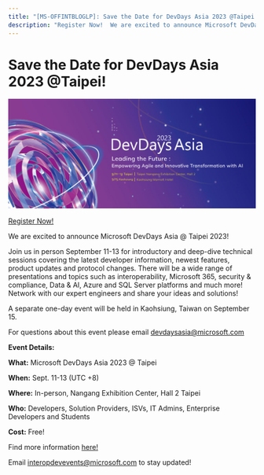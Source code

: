 ```yaml
---
title: "[MS-OFFINTBLOGLP]: Save the Date for DevDays Asia 2023 @Taipei!"
description: "Register Now!  We are excited to announce Microsoft DevDays Asia @ Taipei 2023!   Join us in person September 11-13 for"
---
```


# Save the Date for DevDays Asia 2023 @Taipei!

<p><img id="Picture 1695241403" src="MS-OFFINTBLOGLP_files/image005.png"></p>

<p><span><a href="https://interopevents.com/en-us/taipei2023">Register Now!</a></span></p>

<p>We are excited to announce Microsoft DevDays Asia @ Taipei
2023! </p>

<p>Join us in person September 11-13 for introductory and
deep-dive technical sessions covering the latest developer information, newest
features, product updates and protocol changes. There will be a wide range of
presentations and topics such as interoperability, Microsoft 365, security
&amp; compliance, Data &amp; AI, Azure and SQL Server platforms and much more!
Network with our expert engineers and share your ideas and solutions!</p>

<p>A separate one-day event will be held in Kaohsiung, Taiwan
on September 15.</p>

<p>For questions about this event please email <span><a href="mailto:devdaysasia@microsoft.com">devdaysasia@microsoft.com</a></span></p>

<p><b>Event Details:</b></p>

<p><b>What:</b> Microsoft DevDays Asia 2023 @ Taipei</p>

<p><b>When:</b> Sept. 11-13 (UTC +8)</p>

<p><b>Where:</b> In-person, Nangang Exhibition Center, Hall 2
Taipei</p>

<p><b>Who:</b> Developers, Solution Providers, ISVs, IT Admins,
Enterprise Developers and Students</p>

<p><b>Cost:</b> Free!</p>

<p>Find more information <span><a href="https://interopevents.com/beijing19">here!</a></span></p>

<p>Email <span><a href="mailto:interopdevevents@microsoft.com">interopdevevents@microsoft.com</a></span>
to stay updated!</p>


                